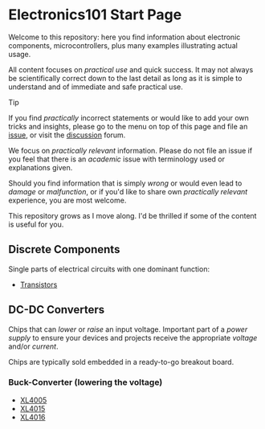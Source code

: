 # **Electronics101** Start Page

Welcome to this repository: here you find information about electronic components, microcontrollers, plus many examples illustrating actual usage.

All content focuses on *practical use* and quick success. It may not always be scientifically correct down to the last detail as long as it is simple to understand and of immediate and safe practical use.

> [!TIP]
> If you find *practically* incorrect statements or would like to add your own tricks and insights, please go to the menu on top of this page and file an [issue](/../../issues), or visit the [discussion](/../../discussions) forum.
> 
> We focus on *practically relevant* information. Please do not file an issue if you feel that there is an *academic* issue with terminology used or explanations given.
> 
> Should you find information that is simply *wrong* or would even lead to *damage* or *malfunction*, or if you'd like to share own *practically relevant* experience, you are most welcome.

This repository grows as I move along. I'd be thrilled if some of the content is useful for you.

## Discrete Components

Single parts of electrical circuits with one dominant function:

* [Transistors](transistor)

## DC-DC Converters

Chips that can *lower* or *raise* an input voltage. Important part of a *power supply* to ensure your devices and projects receive the appropriate *voltage* and/or *current*.

Chips are typically sold embedded in a ready-to-go breakout board.

### Buck-Converter (lowering the voltage)

* [XL4005](DC-DC-Converter/buck/XL4005)
* [XL4015](DC-DC-Converter/buck/XL4015)
*  [XL4016](DC-DC-Converter/buck/XL4016)

